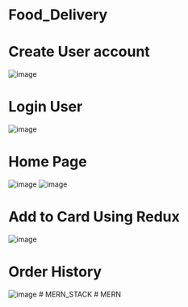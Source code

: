 # Food_Delivery
# Create User account
![image](https://github.com/sameerkch12/Food_Delivery/assets/62991891/77723650-bf70-4913-8d29-2782930611b3)

# Login User
![image](https://github.com/sameerkch12/Food_Delivery/assets/62991891/e3d66325-6212-4ce7-b7f2-793a9a10e414)

# Home Page
![image](https://github.com/sameerkch12/Food_Delivery/assets/62991891/86b9afda-28b2-4b78-b541-74d70d52e388)
![image](https://github.com/sameerkch12/Food_Delivery/assets/62991891/da87c4c9-c1bf-4fc1-b955-a42e2caee4ed)

# Add to Card Using Redux
![image](https://github.com/sameerkch12/Food_Delivery/assets/62991891/6d9b5aaf-3c04-4c5a-934f-1f02616582bf)

# Order History 
![image](https://github.com/sameerkch12/Food_Delivery/assets/62991891/2ac47efc-3ba2-4865-802e-32930674ccda)
#   M E R N _ S T A C K  
 #   M E R N  
 